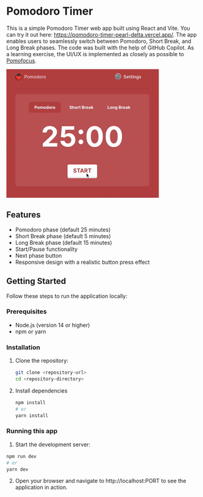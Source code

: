 # Pomodoro Timer
This is a simple Pomodoro Timer web app built using React and Vite. You can try it out here: https://pomodoro-timer-pearl-delta.vercel.app/. The app enables users to seamlessly switch between Pomodoro, Short Break, and Long Break phases. The code was built with the help of GitHub Copilot. As a learning exercise, the UI/UX is implemented as closely as possible to [Pomofocus](https://pomofocus.io/).

![Pomodoro Timer](./demo.gif)

## Features

- Pomodoro phase (default 25 minutes)
- Short Break phase (default 5 minutes)
- Long Break phase (default 15 minutes)
- Start/Pause functionality
- Next phase button
- Responsive design with a realistic button press effect

## Getting Started

Follow these steps to run the application locally:

### Prerequisites

- Node.js (version 14 or higher)
- npm or yarn

### Installation

1. Clone the repository:
   ```bash
   git clone <repository-url>
   cd <repository-directory>
   ```
2. Install dependencies

    ``` bash
    npm install
    # or
    yarn install
    ```
### Running this app
1. Start the development server:
``` bash
npm run dev
# or
yarn dev
```
2. Open your browser and navigate to http://localhost:PORT to see the application in action.
